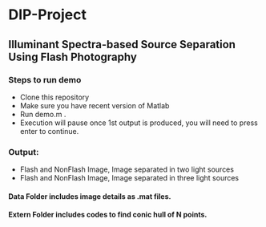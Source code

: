 # DIP-Project

## Illuminant Spectra-based Source Separation Using Flash Photography

### Steps to run demo
- Clone this repository
- Make sure you have recent version of Matlab
- Run demo.m .
- Execution will pause once 1st output is produced, you will need to press enter to continue.

### Output:
- Flash and NonFlash Image, Image separated in two light sources
- Flash and NonFlash Image, Image separated in three light sources

#### Data Folder includes image details as .mat files.
#### Extern Folder includes codes to find conic hull of N points.
